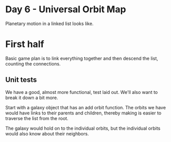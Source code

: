 # Day 6 - Universal Orbit Map

Planetary motion in a linked list looks like.

# First half

Basic game plan is to link everything together and then descend the list, counting the connections.

## Unit tests

We have a good, almost more functional, test laid out. We'll also want to break it down a bit more.

Start with a galaxy object that has an add orbit function. The orbits we have would have links to their parents and children, thereby making is easier to traverse the list from the root.

The galaxy would hold on to the individual orbits, but the individual orbits would also know about their neighbors.